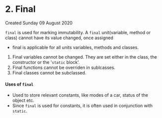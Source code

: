 # 2. Final
Created Sunday 09 August 2020

``final`` is used for marking immutability.
A ``final`` unit(variable, method or class) cannot have its value changed, once assigned

* final is applicable for all units variables, methods and classes.



1. Final variables cannot be changed. They are set either in the class, the constructor or the '``static`` block'.
2. Final functions cannot be overriden in sublcasses.
3. Final classes cannot be subclassed.


#### Uses of ``final``

* Used to store relevant constants, like modes of a car, status of the object etc.
* Since ``final`` is used for constants, it is often used in conjunction with ``static``.


